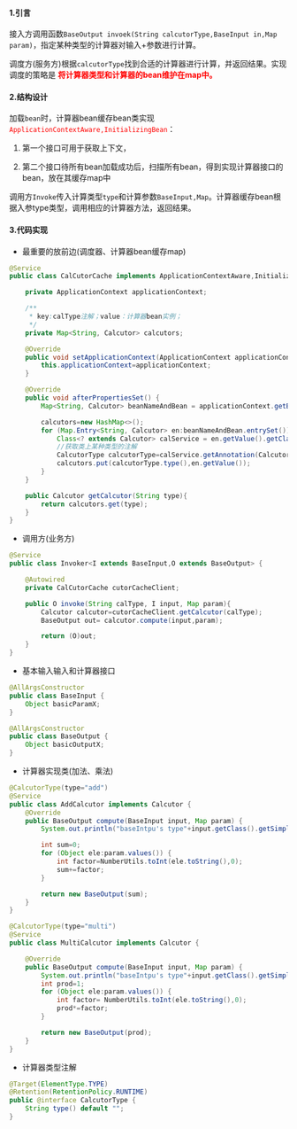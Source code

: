 #### 1.引言

接入方调用函数`BaseOutput invoek(String calcutorType,BaseInput in,Map param)`，指定某种类型的计算器对输入+参数进行计算。

调度方(服务方)根据`calcutorType`找到合适的计算器进行计算，并返回结果。实现调度的策略是 **<font color=red> 将计算器类型和计算器的bean维护在map中。</font>**

#### 2.结构设计

加载`bean`时，计算器bean缓存bean类实现<font color=red> `ApplicationContextAware,InitializingBean`</font>：

1. 第一个接口可用于获取上下文，

2. 第二个接口待所有bean加载成功后，扫描所有bean，得到实现计算器接口的bean，放在其缓存map中

调用方`Invoke`传入计算类型`type`和计算参数`BaseInput,Map`。计算器缓存bean根据入参type类型，调用相应的计算器方法，返回结果。

#### 3.代码实现

- 最重要的放前边(调度器、计算器bean缓存map)

```java
@Service
public class CalCutorCache implements ApplicationContextAware,InitializingBean {

    private ApplicationContext applicationContext;

    /**
     * key:calType注解；value：计算器bean实例；
     */
    private Map<String, Calcutor> calcutors;

    @Override
    public void setApplicationContext(ApplicationContext applicationContext) throws BeansException {
        this.applicationContext=applicationContext;
    }

    @Override
    public void afterPropertiesSet() {
        Map<String, Calcutor> beanNameAndBean = applicationContext.getBeansOfType(Calcutor.class);

        calcutors=new HashMap<>();
        for (Map.Entry<String, Calcutor> en:beanNameAndBean.entrySet()) {
            Class<? extends Calcutor> calService = en.getValue().getClass();
            //获取类上某种类型的注解
            CalcutorType calcutorType=calService.getAnnotation(CalcutorType.class);
            calcutors.put(calcutorType.type(),en.getValue());
        }
    }

    public Calcutor getCalcutor(String type){
        return calcutors.get(type);
    }
}
```

- 调用方(业务方)

```java
@Service
public class Invoker<I extends BaseInput,O extends BaseOutput> {

    @Autowired
    private CalCutorCache cutorCacheClient;

    public O invoke(String calType, I input, Map param){
        Calcutor calcutor=cutorCacheClient.getCalcutor(calType);
        BaseOutput out= calcutor.compute(input,param);

        return (O)out;
    }
}
```

- 基本输入输入和计算器接口

```java
@AllArgsConstructor
public class BaseInput {
    Object basicParamX;
}

@AllArgsConstructor
public class BaseOutput {
    Object basicOutputX;
}
```

- 计算器实现类(加法、乘法)

```java
@CalcutorType(type="add")
@Service
public class AddCalcutor implements Calcutor {
    @Override
    public BaseOutput compute(BaseInput input, Map param) {
        System.out.println("baseIntpu's type"+input.getClass().getSimpleName());

        int sum=0;
        for (Object ele:param.values()) {
            int factor=NumberUtils.toInt(ele.toString(),0);
            sum+=factor;
        }

        return new BaseOutput(sum);
    }
}

@CalcutorType(type="multi")
@Service
public class MultiCalcutor implements Calcutor {

    @Override
    public BaseOutput compute(BaseInput input, Map param) {
        System.out.println("baseIntpu's type"+input.getClass().getSimpleName());
        int prod=1;
        for (Object ele:param.values()) {
            int factor= NumberUtils.toInt(ele.toString(),0);
            prod*=factor;
        }

        return new BaseOutput(prod);
    }
}

```

- 计算器类型注解

```java
@Target(ElementType.TYPE)
@Retention(RetentionPolicy.RUNTIME)
public @interface CalcutorType {
    String type() default "";
}

```